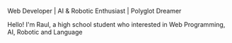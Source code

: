 Web Developer | AI & Robotic Enthusiast | Polyglot Dreamer

Hello! I'm Raul, a high school student who interested in Web Programming, AI, Robotic and Language
